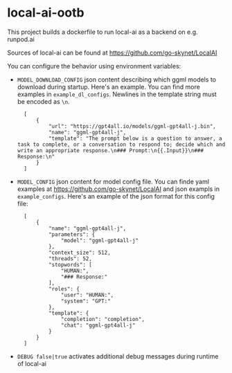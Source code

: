 # local-ai-ootb

This project builds a dockerfile to run local-ai as a backend on e.g. runpod.ai

Sources of local-ai can be found at https://github.com/go-skynet/LocalAI

You can configure the behavior using environment variables:

- `MODEL_DOWNLOAD_CONFIG` json content describing which ggml models to download during startup.
                          Here's an example. You can find more examples in `example_dl_configs`.
                          Newlines in the template string must be encoded as `\n`.

        [
            {
                "url": "https://gpt4all.io/models/ggml-gpt4all-j.bin",
                "name": "ggml-gpt4all-j",
                "template": "The prompt below is a question to answer, a task to complete, or a conversation to respond to; decide which and write an appropriate response.\n### Prompt:\n{{.Input}}\n### Response:\n"
            }
        ]

                          

- `MODEL_CONFIG` json content for model config file. You can finde yaml examples at 
                 https://github.com/go-skynet/LocalAI and json exampls in `example_configs`.
                 Here's an example of the json format for this config file:

        [
            {
                "name": "ggml-gpt4all-j",
                "parameters": {
                    "model": "ggml-gpt4all-j"
                },
                "context_size": 512,
                "threads": 52,
                "stopwords": [
                    "HUMAN:",
                    "### Response:"
                ],
                "roles": {
                    "user": "HUMAN:",
                    "system": "GPT:"
                },
                "template": {
                    "completion": "completion",
                    "chat": "ggml-gpt4all-j"
                }
            }
        ]
- `DEBUG false|true` activates additional debug messages during runtime of local-ai
